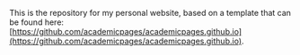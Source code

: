 This is the repository for my personal website, based on a template that can be found here: [https://github.com/academicpages/academicpages.github.io](https://github.com/academicpages/academicpages.github.io).
